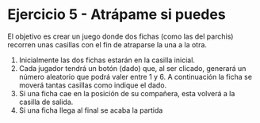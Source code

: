 # Ejercicio 5 - Atrápame si puedes

El objetivo es crear un juego donde dos fichas (como las del parchis) recorren unas casillas con el fin de atraparse la una a la otra.

1. Inicialmente las dos fichas estarán en la casilla inicial.
2. Cada jugador tendrá un botón (dado) que, al ser clicado, generará un número aleatorio que podrá valer entre 1 y 6. A continuación la ficha se moverá tantas casillas como indique el dado.
3. Si una ficha cae en la posición de su compañera, esta volverá a la casilla de salida.
4. Si una ficha llega al final se acaba la partida
